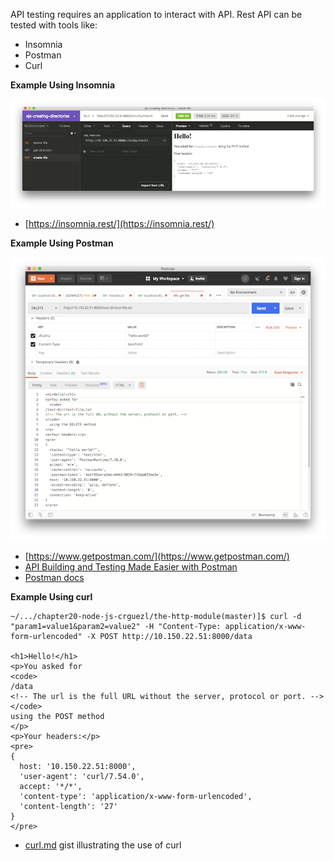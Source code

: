API testing requires an application to interact with API. 
Rest API can be tested with tools like:

* Insomnia
* Postman
* Curl

**Example Using Insomnia**

![request with inmsomnia](/assets/images/insomnia.png)

* [https://insomnia.rest/](https://insomnia.rest/)

**Example Using Postman**

![request with Postman](/assets/images/postman.png)

* [https://www.getpostman.com/](https://www.getpostman.com/)
* [API Building and Testing Made Easier with Postman](https://www.sitepoint.com/api-building-and-testing-made-easier-with-postman/)
* [Postman docs](https://learning.getpostman.com/docs/postman/launching_postman/installation_and_updates/)

**Example Using curl**

```
~/.../chapter20-node-js-crguezl/the-http-module(master)]$ curl -d "param1=value1&param2=value2" -H "Content-Type: application/x-www-form-urlencoded" -X POST http://10.150.22.51:8000/data

<h1>Hello!</h1>
<p>You asked for 
<code>
/data 
<!-- The url is the full URL without the server, protocol or port. -->
</code>
using the POST method
</p>
<p>Your headers:</p> 
<pre>
{
  host: '10.150.22.51:8000',
  'user-agent': 'curl/7.54.0',
  accept: '*/*',
  'content-type': 'application/x-www-form-urlencoded',
  'content-length': '27'
}
</pre>
```

* [curl.md](https://gist.github.com/subfuzion/08c5d85437d5d4f00e58) gist illustrating the use of curl